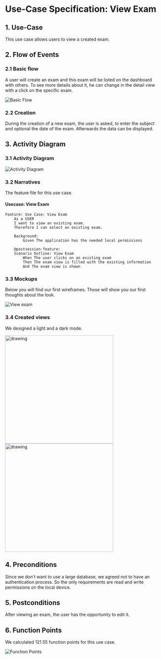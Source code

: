 # Use-Case Specification: View Exam

## 1. Use-Case
This use case allows users to view a created exam.

## 2. Flow of Events
### 2.1 Basic flow
A user will create an exam and this exam will be listed on the dashboard with others. To see more details about it, he can change in the detail view with a click on the specific exam.

![Basic Flow](https://github.com/nEXam-App/nEXam-doc/blob/main/diagrams/basic%20flow.jpg)

### 2.2 Creation
During the creation of a new exam, the user is asked, to enter the subject and optional the date of the exam. Afterwards the data can be displayed.

## 3. Activity Diagram
### 3.1 Activity Diagram
![Activity Diagram](https://github.com/nEXam-App/nEXam-doc/blob/dfc0c277d2951844cd0da6b9c2d8eef0ddb40d0a/diagrams/activity%20diagram/NEX-186%20nEXam-activity%20diagram%20ViewExam.jpg)

### 3.2 Narratives
The feature file for this use case.
#### Usecase: View Exam
```Gherkin
Feature: Use Case: View Exam
    As a USER 
    I want to view an existing exam.
    Therefore I can select an existing exam.

    Background:
        Given The application has the needed local permissions

    @postsession-feature:
    Scenario Outline: View Exam
        When The user clicks on an existing exam
        Then The exam view is filled with the existing information
        And The exam view is shown
```

### 3.3 Mockups

Below you will find our first wireframes. Those will show you our first thoughts about the look.

![View exam](https://github.com/nEXam-App/nEXam-doc/blob/dfc0c277d2951844cd0da6b9c2d8eef0ddb40d0a/wireframes/exam%20view.PNG)

### 3.4 Created views

We designed a light and a dark mode.

<img src="https://github.com/nEXam-App/nEXam-doc/blob/dfc0c277d2951844cd0da6b9c2d8eef0ddb40d0a/wireframes/examView_dark.png" alt="drawing" width="350"/>
<img src="https://github.com/nEXam-App/nEXam-doc/blob/dfc0c277d2951844cd0da6b9c2d8eef0ddb40d0a/wireframes/examView_light.png" alt="drawing" width="350"/>

## 4. Preconditions

Since we don't want to use a large database, we agreed not to have an authentication process. So the only requirements are read and write permissions on the local device.

## 5. Postconditions
After viewing an exam, the user has the opportunity to edit it.

## 6. Function Points
We calculated 121.55 function points for this use case.

![Function Points](https://github.com/nEXam-App/nEXam-doc/blob/dfc0c277d2951844cd0da6b9c2d8eef0ddb40d0a/diagrams/FP/FPShowExamView.PNG)
